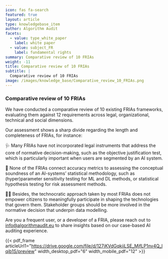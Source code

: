 ```yaml
---
icon: fas fa-search
featured: true
layout: article
type: knowledgebase_item
author: Algorithm Audit
facets:
  - value: type_white_paper
    label: white paper
  - value: subject_FR
    label: fundamental rights
summary: Comparative review of 10 FRIAs
weight: -11
title: Comparative review of 10 FRIAs
subtitle: |
  Comparative review of 10 FRIAs
image: /images/knowledge_base/Comparative_review_10_FRIAs.png
---
```


### Comparative review of 10 FRIAs

We have conducted a comparative review of 10 existing FRIAs frameworks, evaluating them against 12 requirements across legal, organizational, technical and social dimensions.

Our assessment shows a sharp divide regarding the length and completeness of FRIAs, for instance:

🩺 Many FRIAs have not incorporated legal instruments that address the core of normative decision-making, such as the objective justification test, which is particularly important when users are segmented by an AI system.

🔢 None of the FRIAs connect accuracy metrics to assessing the conceptual soundness of an AI-systems’ statistical methodology, such as (hyper)parameter sensitivity testing for ML and DL methods, or statistical hypothesis testing for risk assessment methods.

🫴🏽 Besides, the technocratic approach taken by most FRIAs does not empower citizens to meaningfully participate in shaping the technologies that govern them. Stakeholder groups should be more involved in the normative decision that underpin data modelling.

Are you a frequent user, or a developer of a FRIA, please reach out to [info@algorithmaudit.eu](mailto:info@algorithmaudit.eu) to share insights based on our case-based AI auditing experience.

{{< pdf_frame articleUrl1="https://drive.google.com/file/d/127jKVdGqkiiLSE_MjfLP1nv4Q_lqib1S/preview" width_desktop_pdf="6" width_mobile_pdf="12" >}}
